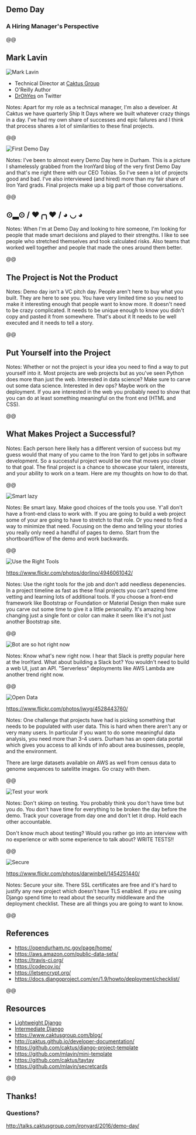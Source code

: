 ## Demo Day
### A Hiring Manager's Perspective

@@

## Mark Lavin

![Mark Lavin](./img/mark.jpg) <!-- .element: style="float: left" -->

- Technical Director at [Caktus Group](https://www.caktusgroup.com/)
- O'Reilly Author
- [DrOhYes](https://twitter.com/DrOhYes) on Twitter

Notes:
Apart for my role as a technical manager, I'm also a develoer. At Caktus we have
quarterly Ship It Days where we built whatever crazy things in a day. I've had
my own share of successes and epic failures and I think that process shares a lot
of similarities to these final projects.

@@

![First Demo Day](./img/demo-day-1.jpg)

Notes:
I've been to almost every Demo Day here in Durham. This is a picture I shamelessly
grabbed from the IronYard blog of the very first Demo Day and that's me right there
with our CEO Tobias. So I've seen a lot of projects good and bad.
I've also interviewed (and hired) more than my fair share of Iron Yard grads.
Final projects make up a big part of those conversations.

@@

## ⊙▂⊙ / ♥╭╮♥ / ◕ ◡ ◕

Notes:
When I'm at Demo Day and looking to hire someone, I'm looking for people that made smart decisions
and played to their strengths. I like to see people who stretched themselves and took calculated
risks. Also teams that worked well together and people that made the ones around them better.

@@

## The Project is Not the Product

Notes:
Demo day isn't a VC pitch day. People aren't here to buy what you built. They are
here to see you. You have very limited time so you need to make it interesting
enough that people want to know more. It doesn't need to be crazy complicated.
It needs to be unique enough to know you didn't copy and pasted it from somewhere. That's about it
It needs to be well executed and it needs to tell a story. 

@@

## Put Yourself into the Project

Notes:
Whether or not the project is your idea you need to find a way to put yourself into it.
Most projects are web projects but as you've seen Python does more than just the web.
Interested in data science? Make sure to carve out some data science.
Interested in dev ops? Maybe work on the deployment.
If you are interested in the web you probably need to show that you can do at least something
meaningful on the front end (HTML and CSS).

@@

## What Makes Project a Successful?

Notes:
Each person here likely has a different version of success but my guess would that
many of you came to the Iron Yard to get jobs in software development. So a successful
project would be one that moves you closer to that goal. The final project is a chance
to showcase your talent, interests, and your ability to work on a team. Here are my thoughts
on how to do that.

@@

![Smart lazy](./img/4414074897_c551a2d24a_z.jpg)

Notes:
Be smart laxy. Make good choices of the tools you use.
Y'all don't have a front-end class to work with.
If you are going to build a web project
some of your are going to have to stretch to that role. Or you need to find a way
to minimize that need. Focusing on the demo and telling your stories
you really only need a handful of pages to demo. Start from
the shortboard/flow of the demo and work backwards.

@@

![Use the Right Tools](./img/4946061042_4913d4f886_z.jpg)

<aside class="credit">
    <a href="https://www.flickr.com/photos/dorlino/4946061042/">
        https://www.flickr.com/photos/dorlino/4946061042/
    </a>
</aside>

Notes:
Use the right tools for the job and don't add needless depenencies. In a project timeline as fast as
these final projects you can't spend time vetting and learning lots of additional tools. If you choose
a front-end framework like Bootstrap or Foundation or Material Design then make sure you carve out
some time to give it a little personality. It's amazing how changing just a single font or color can
make it seem like it's not just another Bootstrap site.

@@

![Bot are so hot right now](./img/so-hot.jpg)

Notes:
Know what's new right now. I hear that Slack is pretty popular here at the IronYard. What about building
a Slack bot? You wouldn't need to build a web UI, just an API.
"Serverless" deployments like AWS Lambda are another trend right now.

@@

![Open Data](./img/4528443760_4eb724a0db_z.jpg)

<aside class="credit">
    <a href="https://www.flickr.com/photos/jwyg/4528443760/">
        https://www.flickr.com/photos/jwyg/4528443760/
    </a>
</aside>

Notes:
One challenge that projects have had is picking something that needs to be populated
with user data. This is hard when there aren't any or very many users. In particular
if you want to do some meaningful data analysis, you need more than 3-4 users.
Durham has an open data portal which gives you access to all kinds of info about
area businesses, people, and the environment.

There are large datasets available on AWS as well from census data to genome sequences to
satelitte images. Go crazy with them.

@@

![Test your work](./img/test-screenshot.png)

Notes:
Don't skimp on testing. You probably think you don't have time but you do. You don't have time for
everything to be broken the day before the demo. Track your coverage from day one and don't let it
drop. Hold each other accountable.

Don't know much about testing? Would you rather go into an interview with no experience or with
some experience to talk about? WRITE TESTS!!

@@

![Secure](./img/1454251440_102a8595d4_z.jpg)

<aside class="credit">
    <a href="https://www.flickr.com/photos/darwinbell/1454251440/">
        https://www.flickr.com/photos/darwinbell/1454251440/
    </a>
</aside>

Notes:
Secure your site. There SSL certificates are free and it's hard to justify any new project which
doesn't have TLS enabled. If you are using Django spend time to read about the security middleware
and the deployment checklist. These are all things you are going to want to know.

@@

## References

- https://opendurham.nc.gov/page/home/
- https://aws.amazon.com/public-data-sets/
- https://travis-ci.org/
- https://codecov.io/
- https://letsencrypt.org/
- https://docs.djangoproject.com/en/1.9/howto/deployment/checklist/

@@

## Resources

- [Lightweight Django](http://shop.oreilly.com/product/0636920032502.do)
- [Intermediate Django](http://shop.oreilly.com/product/0636920040903.do)
- https://www.caktusgroup.com/blog/
- http://caktus.github.io/developer-documentation/
- https://github.com/caktus/django-project-template
- https://github.com/mlavin/mini-template
- https://github.com/caktus/taytay
- https://github.com/mlavin/secretcards

@@

## Thanks!
### Questions?

http://talks.caktusgroup.com/ironyard/2016/demo-day/

